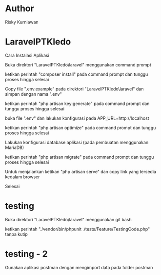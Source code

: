 # Author

Risky Kurniawan

# LaravelPTKledo
 
Cara Instalasi Aplikasi

Buka direktori "LaravelPTKledo\laravel" menggunakan command prompt

ketikan perintah "composer install" pada command prompt dan tunggu proses hingga selesai

Copy file ".env.example" pada direktori "LaravelPTKledo\laravel" dan simpan dengan nama ".env"

ketikan perintah "php artisan key:generate" pada command prompt dan tunggu proses hingga selesai

buka file ".env" dan lakukan konfigurasi pada APP_URL=http://localhost

ketikan perintah "php artisan optimize" pada command prompt dan tunggu proses hingga selesai

Lakukan konfigurasi database aplikasi (pada pembuatan menggunakan MariaDB)

ketikan perintah "php artisan migrate" pada command prompt dan tunggu proses hingga selesai

Untuk menjalankan ketikan "php artisan serve" dan copy link yang tersedia kedalam browser

Selesai


# testing
Buka direktori "LaravelPTKledo\laravel" menggunakan git bash

ketikan perintah "./vendor/bin/phpunit ./tests/Feature/TestingCode.php" tanpa kutip

# testing - 2
Gunakan aplikasi postman dengan mengimport data pada folder postman